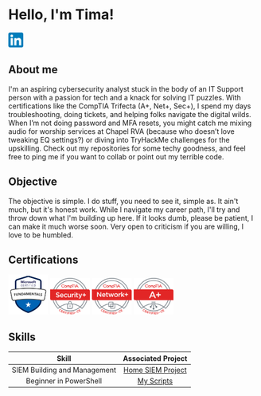 # Hello, I'm Tima!
<a href="https://linkedin.com/in/tima-hancock"><img src="LinkedIn_icon.svg.png" alt="LinkedIn Profile" width="30" ></a>

## About me

I'm an aspiring cybersecurity analyst stuck in the body of an IT Support person with a passion for tech and a knack for solving IT puzzles. With certifications like the CompTIA Trifecta (A+, Net+, Sec+), I spend my days troubleshooting, doing tickets, and helping folks navigate the digital wilds. When I’m not doing password and MFA resets, you might catch me mixing audio for worship services at Chapel RVA (because who doesn’t love tweaking EQ settings?) or diving into TryHackMe challenges for the upskilling. Check out my repositories for some techy goodness, and feel free to ping me if you want to collab or point out my terrible code.

## Objective

The objective is simple. I do stuff, you need to see it, simple as. It ain't much, but it's honest work. While I navigate my career path, I'll try and throw down what I'm building up here. If it looks dumb, please be patient, I can make it much worse soon. Very open to criticism if you are willing, I love to be humbled.

## Certifications

<div>
  <a href="https://learn.microsoft.com/api/credentials/share/en-us/HancockTima-5817/2686B1AC84087DC?sharingId=AFB133C8CF8C2B4E"> <img src="microsoft-certified-fundamentals-badge.svg" alt="Microsoft Certified Fundamentals Badge" width="80"></a>
  <a href="https://www.certmetrics.com/comptia/public/transcript.aspx?transcript=4SPR90X2MNFQ16K1"><img src="SecurityPlus Logo Certified CE.png" alt="CompTIA Security+ Badge" width="80"></a>
  <a href="https://www.certmetrics.com/comptia/public/transcript.aspx?transcript=4SPR90X2MNFQ16K1"><img src="NetworkPlus Logo Certified CE.png" alt="CompTIA Network+ Badge" width="80"></a>
  <a href="https://www.certmetrics.com/comptia/public/transcript.aspx?transcript=4SPR90X2MNFQ16K1"><img src="Aplus Logo Certified CE.png" alt="CompTIA A+ Badge" width="80"></a>
</div>

## Skills

| Skill                        | Associated Project                                                            |
|:----------------------------:|:-----------------------------------------------------------------------------:|
| SIEM Building and Management | <a href="https://github.com/TimaHancock/Home-SIEM-Project"> Home SIEM Project |
| Beginner in PowerShell       | <a href="https://github.com/TimaHancock/PowerShell-Scripts"> My Scripts       |
